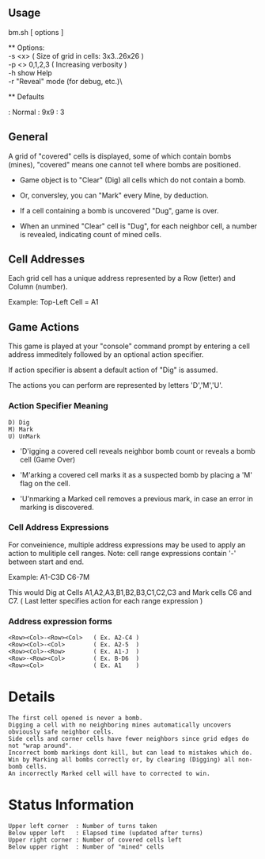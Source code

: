 ## Usage

bm.sh [ options ]

** Options:
\
-s <<Width>x<Height>>      ( Size of grid in cells: 3x3..26x26 )\
-p <<PromptLevel>> 0,1,2,3 ( Increasing verbosity )\
-h show Help\
-r "Reveal" mode (for debug, etc.)\

** Defaults

<Mode>        : Normal
<Size>        : 9x9
<PromptLevel> : 3

## General

A grid of "covered" cells is displayed, some of which contain bombs (mines),
"covered" means one cannot tell where bombs are positioned.

* Game object is to "Clear" (Dig) all cells which do not contain a bomb.

* Or, conversley, you can "Mark" every Mine, by deduction.

* If a cell containing a bomb is uncovered "Dug", game is over.

* When an unmined "Clear" cell is "Dug", for each neighbor cell,
  a number is revealed, indicating count of mined cells.

## Cell Addresses

  Each grid cell has a unique address represented
  by a Row (letter) and Column (number).

  Example: Top-Left Cell = A1


## Game Actions

  This game is played at your "console" command prompt by entering
    a cell address immeditely followed by an optional action
    specifier.
    
  If action specifier is absent a default action of
    "Dig" is assumed.

  The actions you can perform are represented by letters 'D','M','U'.
  
###  Action Specifier Meaning

    D) Dig
    M) Mark
    U) UnMark

* 'D'igging a covered cell reveals neighbor bomb count or
    reveals a bomb cell (Game Over)
   
* 'M'arking a covered cell marks it as a suspected bomb by
    placing a 'M' flag on the cell.

* 'U'nmarking a Marked cell removes a previous mark,
    in case an error in marking is discovered.

### Cell Address Expressions

  For conveinience, multiple address expressions may be
  used to apply an action to mulitiple cell ranges. Note:
  cell range expressions contain '-' between start and end.

  Example: A1-C3D C6-7M

  This would Dig at Cells A1,A2,A3,B1,B2,B3,C1,C2,C3 and
  Mark cells C6 and C7.
  ( Last letter specifies action for each range expression )

###  Address expression forms
  
    <Row><Col>-<Row><Col>   ( Ex. A2-C4 )
    <Row><Col>-<Col>        ( Ex. A2-5  )
    <Row><Col>-<Row>        ( Ex. A1-J  )
    <Row>-<Row><Col>        ( Ex. B-D6  )
    <Row><Col>              ( Ex. A1    )



# Details

    The first cell opened is never a bomb.
    Digging a cell with no neighboring mines automatically uncovers obviously safe neighbor cells.
    Side cells and corner cells have fewer neighbors since grid edges do not "wrap around".
    Incorrect bomb markings dont kill, but can lead to mistakes which do.
    Win by Marking all bombs correctly or, by clearing (Digging) all non-bomb cells.
    An incorrectly Marked cell will have to corrected to win.

# Status Information

    Upper left corner  : Number of turns taken
    Below upper left   : Elapsed time (updated after turns)
    Upper right corner : Number of covered cells left
    Below upper right  : Number of "mined" cells 

                                                                            
